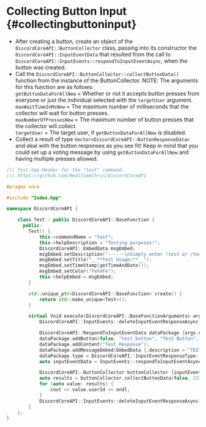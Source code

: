 Collecting Button Input {#collectingbuttoninput}
============
- After creating a button, create an object of the `DiscordCoreAPI::ButtonCollector` class, passing into its constructor the `DiscordCoreAPI::InputEventData` that resulted from the call to `DiscordCoreAPI::InputEvents::respondToInputEventAsync`, when the button was created.
- Call the `DiscordCoreAPI::ButtonCollector::collectButtonData()` function from the instance of the ButtonCollector. NOTE: The arguments for this function are as follows:  
`getButtonDataForAllNew` = Whether or not it accepts button presses from everyone or just the individual selected with the `targetUser` argument.   
`maxWaitTimeInMsNew` = The maximum number of milliseconds that the collector will wait for button presses.   
`maxNumberOfPressesNew` = The maximum number of button presses that the collector will collect.   
`targetUser` = The target user, if `getButtonDataForAllNew` is disabled.
- Collect a result of type `Vector<DiscordCoreAPI::ButtonResponseData>` and deal with the button responses as you see fit! Keep in mind that you could set up a voting message by using `getButtonDataForAllNew` and having multiple presses allowed.
```cpp
/// Test.hpp-Header for the "test" command.
/// https://github.com/RealTimeChris/DiscordCoreAPI

#pragma once

#include "Index.hpp"

namespace DiscordCoreAPI {

	class Test : public DiscordCoreAPI::BaseFunction {
	  public:
		Test() {
			this->commandName = "test";
			this->helpDescription = "Testing purposes!";
			DiscordCoreAPI::EmbedData msgEmbed;
			msgEmbed.setDescription("------\nSimply enter !test or /test!\n------");
			msgEmbed.setTitle("__**Test Usage:**__");
			msgEmbed.setTimeStamp(getTimeAndDate());
			msgEmbed.setColor("FeFeFe");
			this->helpEmbed = msgEmbed;
		}

		std::unique_ptr<DiscordCoreAPI::BaseFunction> create() {
			return std::make_unique<Test>();
		}

		virtual Void execute(DiscordCoreAPI::BaseFunctionArguments& args) {
			DiscordCoreAPI::InputEvents::deleteInputEventResponseAsync(args.eventData).get();

			DiscordCoreAPI::RespondToInputEventData dataPackage {args.eventData};
			dataPackage.addButton(false, "test_button", "Test Button", "✅", DiscordCoreAPI::ButtonStyle::Danger);
			dataPackage.addContent("Test Response");
			dataPackage.addMessageEmbed(EmbedData {.description = "TESTING!", .title = "Test Title"});
			dataPackage.type = DiscordCoreAPI::InputEventResponseType::Interaction_Response;
			auto inputEventData = InputEvents::respondToInputEventAsync(dataPackage).get();

			DiscordCoreAPI::ButtonCollector buttonCollector {inputEventData};
			auto results = buttonCollector.collectButtonData(false, 2334, 1, "").get();
			for (auto value: results) {
				cout << value.userId << endl;
			}
			DiscordCoreAPI::InputEvents::deleteInputEventResponseAsync(inputEventData).get();
		}
	};
}
```
